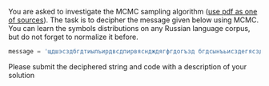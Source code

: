 You are asked to investigate the MCMC sampling algorithm ([use pdf as one of sources](https://math.uchicago.edu/~shmuel/Network-course-readings/MCMCRev.pdf)). The task is to decipher the message given below using MCMC. You can learn the symbols distributions on any Russian language corpus, but do not forget to normalize it before.

```python
message = 'щдшэсздбгдтиылъирдвсдпирвясндждягфгдогъзд бгдсынъьисздегясздргсдовяг биъьисзднтдбнёдщдыифвсиадшсвдсвдтиыифислоиадмвжэмиадориъгаджижд бгдмыгъясиорщрвяздбгжвсвывцдявфясогббвясзадндодыгтэрзсисгддвънбдшг въибдмыншг дъвоврзбвдяжыв бвхвдыит гыидолёвънсдщдбнюнцджиждпгдусвдмврэшнрвяз'
```

Please submit the deciphered string and code with a description of your solution